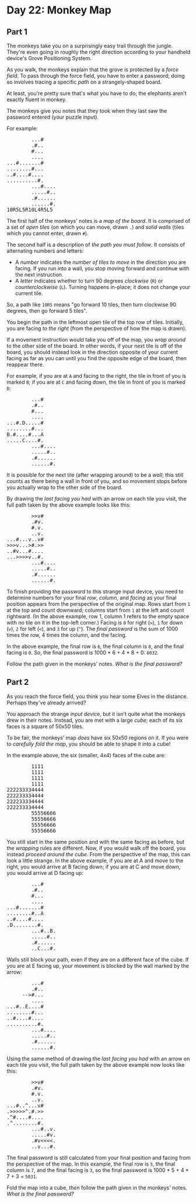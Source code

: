 # Day 22: Monkey Map

## Part 1

The monkeys take you on a surprisingly easy trail through the jungle. They're even going in roughly the right direction according to your handheld device's Grove Positioning System.

As you walk, the monkeys explain that the grove is protected by a _force field_. To pass through the force field, you have to enter a password; doing so involves tracing a specific _path_ on a strangely-shaped board.

At least, you're pretty sure that's what you have to do; the elephants aren't exactly fluent in monkey.

The monkeys give you notes that they took when they last saw the password entered (your puzzle input).

For example:

<pre>
        ...#
        .#..
        #...
        ....
...#.......#
........#...
..#....#....
..........#.
        ...#....
        .....#..
        .#......
        ......#.
10R5L5R10L4R5L5
</pre>

The first half of the monkeys' notes is a _map of the board_. It is comprised of a set of _open tiles_ (on which you can move, drawn `.`) and _solid walls_ (tiles which you cannot enter, drawn `#`).

The second half is a description of _the path you must follow_. It consists of alternating numbers and letters:

- A _number_ indicates the _number of tiles to move_ in the direction you are facing. If you run into a wall, you stop moving forward and continue with the next instruction.
- A _letter_ indicates whether to turn 90 degrees _clockwise_ (`R`) or _counterclockwise_ (`L`). Turning happens in-place; it does not change your current tile.

So, a path like `10R5` means "go forward 10 tiles, then turn clockwise 90 degrees, then go forward 5 tiles".

You begin the path in the leftmost open tile of the top row of tiles. Initially, you are facing _to the right_ (from the perspective of how the map is drawn).

If a movement instruction would take you off of the map, you _wrap around_ to the other side of the board. In other words, if your next tile is off of the board, you should instead look in the direction opposite of your current facing as far as you can until you find the opposite edge of the board, then reappear there.

For example, if you are at `A` and facing to the right, the tile in front of you is marked `B`; if you are at `C` and facing down, the tile in front of you is marked `D`:

<pre>
        ...#
        .#..
        #...
        ....
...#.D.....#
........#...
B.#....#...A
.....C....#.
        ...#....
        .....#..
        .#......
        ......#.
</pre>

It is possible for the next tile (after wrapping around) to be a _wall_; this still counts as there being a wall in front of you, and so movement stops before you actually wrap to the other side of the board.

By drawing the _last facing you had_ with an arrow on each tile you visit, the full path taken by the above example looks like this:

<pre>
        >>v#
        .#v.
        #.v.
        ..v.
...#...v..v#
>>>v...>#.>>
..#v...#....
...>>>>v..#.
        ...#....
        .....#..
        .#......
        ......#.
</pre>

To finish providing the password to this strange input device, you need to determine numbers for your final _row_, _column_, and _facing_ as your final position appears from the perspective of the original map. Rows start from `1` at the top and count downward; columns start from `1` at the left and count rightward. (In the above example, row 1, column 1 refers to the empty space with no tile on it in the top-left corner.) Facing is `0` for right (`>`), `1` for down (`v`), `2` for left (`<`), and `3` for up (`^`). The _final password_ is the sum of 1000 times the row, 4 times the column, and the facing.

In the above example, the final row is `6`, the final column is `8`, and the final facing is `0`. So, the final password is 1000 \* 6 + 4 \* 8 + 0: `6032`.

Follow the path given in the monkeys' notes. _What is the final password?_

## Part 2

As you reach the force field, you think you hear some Elves in the distance. Perhaps they've already arrived?

You approach the strange _input device_, but it isn't quite what the monkeys drew in their notes. Instead, you are met with a large _cube_; each of its six faces is a square of 50x50 tiles.

To be fair, the monkeys' map _does_ have six 50x50 regions on it. If you were to _carefully fold the map_, you should be able to shape it into a cube!

In the example above, the six (smaller, 4x4) faces of the cube are:

<pre>
        1111
        1111
        1111
        1111
222233334444
222233334444
222233334444
222233334444
        55556666
        55556666
        55556666
        55556666
</pre>

You still start in the same position and with the same facing as before, but the _wrapping_ rules are different. Now, if you would walk off the board, you instead _proceed around the cube_. From the perspective of the map, this can look a little strange. In the above example, if you are at A and move to the right, you would arrive at B facing down; if you are at C and move down, you would arrive at D facing up:

<pre>
        ...#
        .#..
        #...
        ....
...#.......#
........#..A
..#....#....
.D........#.
        ...#..B.
        .....#..
        .#......
        ..C...#.
</pre>

Walls still block your path, even if they are on a different face of the cube. If you are at E facing up, your movement is blocked by the wall marked by the arrow:

<pre>
        ...#
        .#..
     -->#...
        ....
...#..E....#
........#...
..#....#....
..........#.
        ...#....
        .....#..
        .#......
        ......#.
</pre>

Using the same method of drawing the _last facing you had_ with an arrow on each tile you visit, the full path taken by the above example now looks like this:

<pre>
        >>v#
        .#v.
        #.v.
        ..v.
...#..^...v#
.>>>>>^.#.>>
.^#....#....
.^........#.
        ...#..v.
        .....#v.
        .#v<<<<.
        ..v...#.
</pre>

The final password is still calculated from your final position and facing from the perspective of the map. In this example, the final row is `5`, the final column is `7`, and the final facing is `3`, so the final password is 1000 \* 5 + 4 \* 7 + 3 = `5031`.

Fold the map into a cube, _then_ follow the path given in the monkeys' notes. _What is the final password?_

